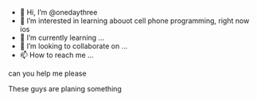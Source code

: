 - 👋 Hi, I’m @onedaythree
- 👀 I’m interested in learning abouot cell phone programming, right now ios
- 🌱 I’m currently learning ...
- 💞️ I’m looking to collaborate on ...
- 📫 How to reach me ...

<!---
onedaythree/onedaythree is a ✨ special ✨ repository because its `README.md` (this file) appears on your GitHub profile.
You can click the Preview link to take a look at your changes.
--->

can you help me please


These guys are planing something 
